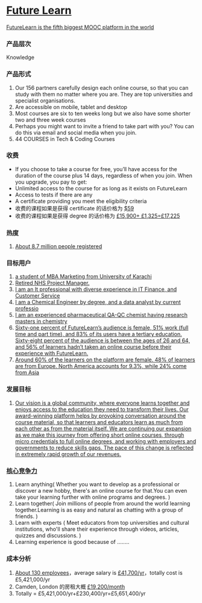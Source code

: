 # [Future Learn](https://www.futurelearn.com)
[FutureLearn is the fifth biggest MOOC platform in the world](https://www.class-central.com/report/futurelearn-2017-year-review/)

### 产品层次
Knowledge

### 产品形式
1. Our 156 partners carefully design each online course, so that you can study with them no matter where you are. They are top universities and specialist organisations.
2. Are accessible on mobile, tablet and desktop
3. Most courses are six to ten weeks long but we also have some shorter two and three week courses
4. Perhaps you might want to invite a friend to take part with you? You can do this via email and social media when you join.
5. 44 COURSES in Tech & Coding Courses

### 收费
* If you choose to take a course for free, you’ll have access for the duration of the course plus 14 days, regardless of when you join.
When you upgrade, you pay to get:
* Unlimited access to the course for as long as it exists on FutureLearn
* Access to tests if there are any
* A certificate providing you meet the eligibility criteria
* 收费的课程如果是获得 certificate 的话价格为 [$59](https://www.futurelearn.com/courses/data-science-google-analytics/3/purchase/upgraded-access/new) 
* 收费的课程如果是获得 degree 的话价格为 [£15,900+ £1,325=£17,225](https://www.futurelearn.com/degrees/coventry/mba-artificial-intelligence)


### 热度
1. [About 8.7 million people registered](https://www.class-central.com/report/futurelearn-2018-year-review/)

### 目标用户
1. [a student of MBA Marketing from University of Karachi](https://www.futurelearn.com/profiles/9063626)
2. [Retired NHS Project Manager.](https://www.futurelearn.com/profiles/3580976)
3. [I am an It professional with diverse experience in IT Finance, and Customer Service](https://www.futurelearn.com/profiles/4083970)
4. [ I am a Chemical Engineer by degree, and a data analyst by current professio](https://www.futurelearn.com/profiles/84615)
5. [I am an experienced pharmaceutical QA-QC chemist having research masters in chemistry](https://www.futurelearn.com/profiles/8762859)
6. [Sixty-one percent of FutureLearn’s audience is female, 51% work (full time and part time), and 83% of its users have a tertiary education. Sixty-eight percent of the audience is between the ages of 26 and 64, and 56% of learners hadn’t taken an online course before their experience with FutureLearn.](https://www.class-central.com/report/futurelearn-2017-year-review/)
7. [Around 60% of the learners on the platform are female. 48% of learners are from Europe. North America accounts for 9.3%, while 24% come from Asia](https://www.class-central.com/report/futurelearn-2018-year-review/)

### 发展目标
1. [Our vision is a global community, where everyone learns together and enjoys access to the education they need to transform their lives. Our award-winning platform helps by provoking conversation around the course material, so that learners and educators learn as much from each other as from the material itself. We are continuing our expansion as we make this journey from offering short online courses, through micro credentials to full online degrees, and working with employers and governments to reduce skills gaps. The pace of this change is reflected in extremely rapid growth of our revenues.](https://futurelearn-ltd.workable.com/j/F47D54C6A4) 

### [核心竞争力](https://www.class-central.com/help/account-why-join-class-central)
1. Learn anything( Whether you want to develop as a professional or discover a new hobby, there's an online course for that.You can even take your learning further with online programs and degrees. )
2. Learn together( Join millions of people from around the world learning together.Learning is as easy and natural as chatting with a group of friends. ) 
3. Learn with experts ( Meet educators from top universities and cultural institutions, who'll share their experience through videos, articles, quizzes and discussions. )
4. Learning experience is good because of ........

### 成本分析
1. [About 130 employees](https://www.class-central.com/report/futurelearn-2017-year-review/)，average salary is [£41,700/yr](https://www.glassdoor.co.uk/Salaries/camden-town-software-engineer-salary-SRCH_IL.0,11_IC3377215_KO12,29.htm)，totally cost is £5,421,000/yr 
2. Camden, London 的房租大概 [£19,200/month](https://realla.co/details/d638273949644587b3c95c59df11b1de) 
3. Totally = £5,421,000/yr+£230,400/yr=£5,651,400/yr
